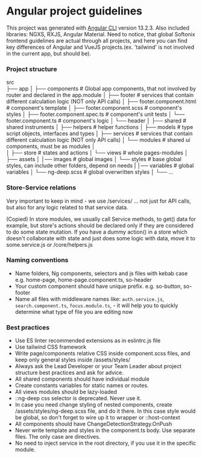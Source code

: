 # Angular project guidelines

This project was generated with [Angular CLI](https://github.com/angular/angular-cli) version 13.2.3.
Also included libraries: NGXS, RXJS, Angular Material.
Need to notice, that global Softonix frontend guidelines are actual through all projects, and here you can find key differences
of Angular and VueJS projects.(ex. 'tailwind' is not involved in the current app, but should be).

### Project structure

src                             
├── app
│    ├── components                # Global app components, that not involved by router and declared in the app.module
│           ├──  footer            # services that contain different calculation logic (NOT only API calls)
│                   ├──  footer.component.html           # component's template
│                   ├──  footer.component.scss           # component's styles
│                   ├──  footer.component.spec.ts        # component's unit tests
│                   └──  footer.component.ts             # component's logic
│           └──  header 
│    ├── shared                    # shared instruments
│           ├──  helpers           # helper functions
│           ├──  models            # type script objects, interfaces and types
│           ├──  services          # services that contain different calculation logic (NOT only API calls)
│           └──  modules           # shared ui components, must be as modules
│     
│     ├── store                    # states and actions
│     └── views                    # whole pages-modules
│
├── assets
│      │── images                     # global images
│      └── styles                     # base global styles, can include other folders, depend on needs
|            │── variables            # global variables
│            └── ng-deep.scss         # global overwritten styles
│
└── ...

### Store-Service relations
Very important to keep in mind - we use /services/ ... not just for API calls, but also for any logic related to that service data.

(Copied)
In store modules, we usually call Service methods, to get() data for example, but store's actions should be declared only if they are considered to do some state mutation.
If you have a dummy action() in a store which doesn't collaborate with state and just does some logic with data, move it to some.service.js or /core/helpers.js

### Naming conventions
- Name folders, Ng components, selectors and js files with kebab case e.g. home-page, home-page.component.ts, so-header
- Your custom component should have unique prefix. e.g. so-button, so-footer
- Name all files with middleware names like: `auth.service.js`, `search.component.ts`, `focus.module.ts`,  - it will help you to quickly determine what type of file you are editing now

### Best practices

- Use ES linter recommended extensions as in eslintrc.js file
- Use tailwind CSS framework
- Write page/components relative CSS inside component.scss files, and keep only general styles inside /assets/styles/
- Always ask the Lead Developer or your Team Leader about project structure best practices and ask for advice.
- All shared components should have individual module
- Create constants variables for static names or routes.
- All views modules should be lazy-loaded
- ::ng-deep css selector is deprecated. Never use it.
- In case you need change styling of nested components, create /assets/styles/ng-deep.scss file, and do it there. In this case style would be global, so don't forget to wire up it to wrapper or ::host-context
- All components should have ChangeDetectionStrategy.OnPush
- Never write template and styles in the component.ts body. Use separate files. The only case are directives.
- No need to inject service in the root directory, if you use it in the specific module.
